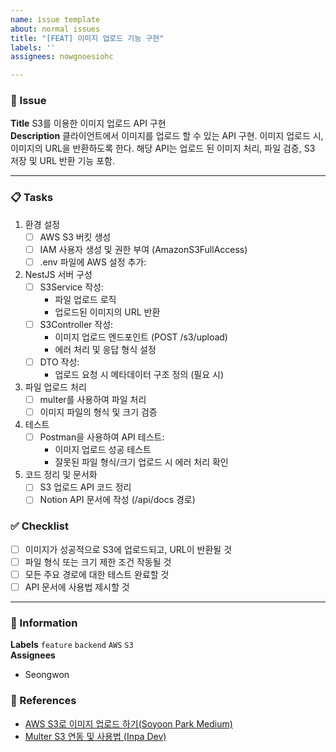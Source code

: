 ```yaml
---
name: issue template
about: normal issues
title: "[FEAT] 이미지 업로드 기능 구현"
labels: ''
assignees: nowgnoesiohc

---
```


### 📝 Issue

**Title**
S3를 이용한 이미지 업로드 API 구현 <br/>
**Description**
클라이언트에서 이미지를 업로드 할 수 있는 API 구현.
이미지 업로드 시, 이미지의 URL을 반환하도록 한다.
해당 API는 업로드 된 이미지 처리, 파일 검증, S3 저장 및 URL 반환 기능 포함.

---

### 📋 Tasks
1. 환경 설정
    - [ ] AWS S3 버킷 생성
    - [ ] IAM 사용자 생성 및 권한 부여 (AmazonS3FullAccess)
    - [ ] .env 파일에 AWS 설정 추가:
2. NestJS 서버 구성
    - [ ] S3Service 작성:
        - 파일 업로드 로직
        - 업로드된 이미지의 URL 반환
    -  [ ] S3Controller 작성:
        - 이미지 업로드 엔드포인트 (POST /s3/upload)
        - 에러 처리 및 응답 형식 설정
    - [ ] DTO 작성:
        - 업로드 요청 시 메타데이터 구조 정의 (필요 시)
3. 파일 업로드 처리
    - [ ] multer를 사용하여 파일 처리
    - [ ] 이미지 파일의 형식 및 크기 검증
4. 테스트
    - [ ] Postman을 사용하여 API 테스트:
        - 이미지 업로드 성공 테스트
        - 잘못된 파일 형식/크기 업로드 시 에러 처리 확인
5. 코드 정리 및 문서화
    - [ ] S3 업로드 API 코드 정리
    - [ ] Notion API 문서에 작성 (/api/docs 경로)

### ✅ Checklist
- [ ] 이미지가 성공적으로 S3에 업로드되고, URL이 반환될 것
- [ ] 파일 형식 또는 크기 제한 조건 작동될 것
- [ ] 모든 주요 경로에 대한 테스트 완료할 것
- [ ] API 문서에 사용법 제시할 것

---
### 🎈 Information
**Labels**
`feature` `backend` `AWS` `S3` <br/>
**Assignees**
- Seongwon

### 📌 References
- [AWS S3로 이미지 업로드 하기(Soyoon Park Medium)](https://medium.com/@fluffy-puppy-lovely/nestjs-aws-s3%EB%A1%9C-%EC%9D%B4%EB%AF%B8%EC%A7%80-%EC%97%85%EB%A1%9C%EB%93%9C%ED%95%98%EA%B8%B0-05bc258fbca8)
- [Multer S3 연동 및 사용법 (Inpa Dev)](https://inpa.tistory.com/entry/AWS-SDK-%F0%9F%91%A8%F0%9F%8F%BB%E2%80%8D%F0%9F%92%BB-Multer-S3-%EC%97%B0%EB%8F%99-%EB%B0%8F-%EC%82%AC%EC%9A%A9%EB%B2%95-%EC%A0%95%EB%A6%AC)
